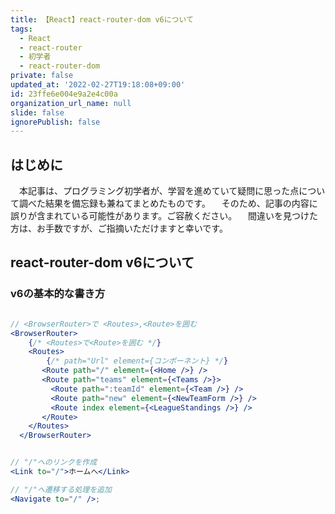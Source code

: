 ```yaml
---
title: 【React】react-router-dom v6について
tags:
  - React
  - react-router
  - 初学者
  - react-router-dom
private: false
updated_at: '2022-02-27T19:18:08+09:00'
id: 23ffe6e004e9a2e4c00a
organization_url_name: null
slide: false
ignorePublish: false
---
```

## はじめに
　本記事は、プログラミング初学者が、学習を進めていて疑問に思った点について調べた結果を備忘録も兼ねてまとめたものです。
　そのため、記事の内容に誤りが含まれている可能性があります。ご容赦ください。
　間違いを見つけた方は、お手数ですが、ご指摘いただけますと幸いです。

## react-router-dom v6について

### v6の基本的な書き方

```Router.jsx

// <BrowserRouter>で <Routes>,<Route>を囲む
<BrowserRouter>
    {/* <Routes>で<Route>を囲む */}
    <Routes>
        {/* path="Url" element={コンポーネント} */}
       <Route path="/" element={<Home />} />
       <Route path="teams" element={<Teams />}>
         <Route path=":teamId" element={<Team />} />
         <Route path="new" element={<NewTeamForm />} />
         <Route index element={<LeagueStandings />} />
       </Route>
    </Routes>
  </BrowserRouter>
```

```.jsx

// "/"へのリンクを作成
<Link to="/">ホームへ</Link>

// "/"へ遷移する処理を追加
<Navigate to="/" />;

```



